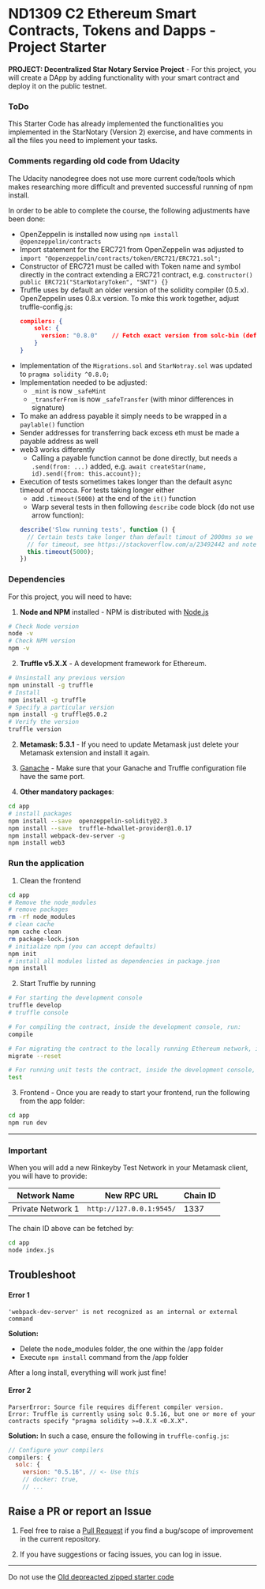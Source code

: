 # ND1309 C2 Ethereum Smart Contracts, Tokens and Dapps - Project Starter 
**PROJECT: Decentralized Star Notary Service Project** - For this project, you will create a DApp by adding functionality with your smart contract and deploy it on the public testnet.

### ToDo
This Starter Code has already implemented the functionalities you implemented in the StarNotary (Version 2) exercise, and have comments in all the files you need to implement your tasks.


### Comments regarding old code from Udacity
The Udacity nanodegree does not use more current code/tools which makes researching more difficult and prevented successful running of npm install.

In order to be able to complete the course, the following adjustments have been done:
- OpenZeppelin is installed now using `npm install @openzeppelin/contracts`
- Import statement for the ERC721 from OpenZeppelin was adjusted to `import "@openzeppelin/contracts/token/ERC721/ERC721.sol";`
- Constructor of ERC721 must be called with Token name and symbol directly in the contract extending a ERC721 contract, e.g. `constructor() public ERC721("StarNotaryToken", "SNT") {}`
- Truffle uses by default an older version of the solidity compiler (0.5.x). OpenZeppelin uses 0.8.x version. To mke this work together, adjust truffle-config.js:
    ```json
    compilers: {
        solc: {
          version: "0.8.0"    // Fetch exact version from solc-bin (default: truffle's version)
        }
    }
    ``` 
- Implementation of the `Migrations.sol` and `StarNotray.sol` was updated to `pragma solidity ^0.8.0;`
- Implementation needed to be adjusted:
  - `_mint` is now `_safeMint`
  - `_transferFrom` is now `_safeTransfer` (with minor differences in signature)
- To make an address payable it simply needs to be wrapped in a `paylable()` function
- Sender addresses for transferring back excess eth must be made a payable address as well
- web3 works differently
  - Calling a payable function cannot be done directly, but needs a `.send(from: ...)` added, e.g. `await createStar(name, id).send({from: this.account});`
- Execution of tests sometimes takes longer than the default async timeout of mocca. For tests taking longer either
  - add `.timeout(5000)`  at the end of the `it()` function
  - Warp several tests in then following  `describe` code block (do not use arrow function):
  ```javascript
  describe('Slow running tests', function () {
    // Certain tests take longer than default timout of 2000ms so we need to have a longer timeout
    // for timeout, see https://stackoverflow.com/a/23492442 and note the comment about arrow functions not working
    this.timeout(5000);
  })
  ``` 

### Dependencies
For this project, you will need to have:
1. **Node and NPM** installed - NPM is distributed with [Node.js](https://www.npmjs.com/get-npm)
```bash
# Check Node version
node -v
# Check NPM version
npm -v
```


2. **Truffle v5.X.X** - A development framework for Ethereum. 
```bash
# Unsinstall any previous version
npm uninstall -g truffle
# Install
npm install -g truffle
# Specify a particular version
npm install -g truffle@5.0.2
# Verify the version
truffle version
```


2. **Metamask: 5.3.1** - If you need to update Metamask just delete your Metamask extension and install it again.


3. [Ganache](https://www.trufflesuite.com/ganache) - Make sure that your Ganache and Truffle configuration file have the same port.


4. **Other mandatory packages**:
```bash
cd app
# install packages
npm install --save  openzeppelin-solidity@2.3
npm install --save  truffle-hdwallet-provider@1.0.17
npm install webpack-dev-server -g
npm install web3
```


### Run the application
1. Clean the frontend 
```bash
cd app
# Remove the node_modules  
# remove packages
rm -rf node_modules
# clean cache
npm cache clean
rm package-lock.json
# initialize npm (you can accept defaults)
npm init
# install all modules listed as dependencies in package.json
npm install
```


2. Start Truffle by running
```bash
# For starting the development console
truffle develop
# truffle console

# For compiling the contract, inside the development console, run:
compile

# For migrating the contract to the locally running Ethereum network, inside the development console
migrate --reset

# For running unit tests the contract, inside the development console, run:
test
```

3. Frontend - Once you are ready to start your frontend, run the following from the app folder:
```bash
cd app
npm run dev
```

---

### Important
When you will add a new Rinkeyby Test Network in your Metamask client, you will have to provide:

| Network Name | New RPC URL | Chain ID |
|---|---|---|
|Private Network 1|`http://127.0.0.1:9545/`|1337 |

The chain ID above can be fetched by:
```bash
cd app
node index.js
```

## Troubleshoot
#### Error 1 
```
'webpack-dev-server' is not recognized as an internal or external command
```
**Solution:**
- Delete the node_modules folder, the one within the /app folder
- Execute `npm install` command from the /app folder

After a long install, everything will work just fine!


#### Error 2
```
ParserError: Source file requires different compiler version. 
Error: Truffle is currently using solc 0.5.16, but one or more of your contracts specify "pragma solidity >=0.X.X <0.X.X".
```
**Solution:** In such a case, ensure the following in `truffle-config.js`:
```js
// Configure your compilers  
compilers: {    
  solc: {      
    version: "0.5.16", // <- Use this        
    // docker: true,
    // ...
```

## Raise a PR or report an Issue
1. Feel free to raise a [Pull Request](https://github.com/udacity/nd1309-p2-Decentralized-Star-Notary-Service-Starter-Code/pulls) if you find a bug/scope of improvement in the current repository. 

2. If you have suggestions or facing issues, you can log in issue. 

---

Do not use the [Old depreacted zipped starter code](https://s3.amazonaws.com/video.udacity-data.com/topher/2019/January/5c51c4c0_project-5-starter-code/project-5-starter-code.zip)
